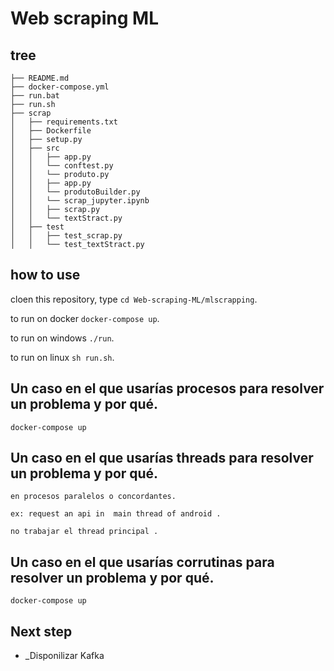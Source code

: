 # Web scraping ML


## tree

    ├── README.md
    ├── docker-compose.yml
    ├── run.bat
    ├── run.sh
    ├── scrap
    │   ├── requirements.txt
    │   ├── Dockerfile
    │   ├── setup.py
    │   ├── src
    │   │   ├── app.py
    │   │   └── conftest.py
    │   │   └── produto.py
    │   │   ├── app.py
    │   │   └── produtoBuilder.py
    │   │   └── scrap_jupyter.ipynb
    │   │   ├── scrap.py
    │   │   └── textStract.py
    │   ├── test
    │   │   ├── test_scrap.py
    │   │   └── test_textStract.py


## how to use

cloen this repository, type `cd Web-scraping-ML/mlscrapping`.

to run on docker `docker-compose up`.

to run on windows `./run`.

to run on  linux `sh run.sh`.


## Un caso en el que usarías procesos para resolver un problema y por qué.
 `docker-compose up`

##	Un caso en el que usarías threads para resolver un problema y por qué.
 `en procesos paralelos o concordantes.`

 `ex: request an api in  main thread of android .`

 `no trabajar el thread principal . `


##	Un caso en el que usarías corrutinas para resolver un problema y por qué.
 `docker-compose up`



## Next step

- _Disponilizar Kafka 
